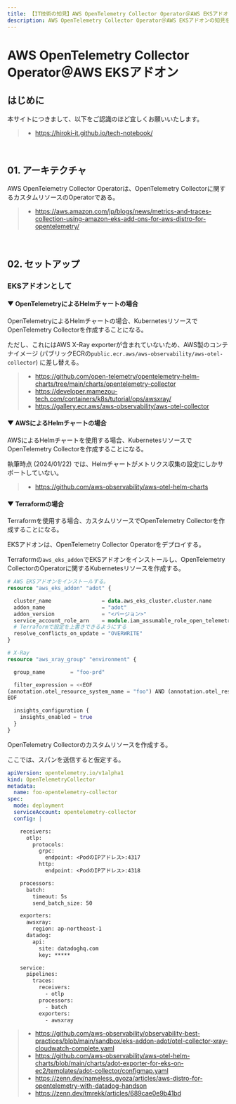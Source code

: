 ```yaml
---
title: 【IT技術の知見】AWS OpenTelemetry Collector Operator＠AWS EKSアドオン
description: AWS OpenTelemetry Collector Operator＠AWS EKSアドオンの知見を記録しています。
---
```


# AWS OpenTelemetry Collector Operator＠AWS EKSアドオン

## はじめに

本サイトにつきまして、以下をご認識のほど宜しくお願いいたします。

> - https://hiroki-it.github.io/tech-notebook/

<br>

## 01. アーキテクチャ

AWS OpenTelemetry Collector Operatorは、OpenTelemetry Collectorに関するカスタムリソースのOperatorである。

> - https://aws.amazon.com/jp/blogs/news/metrics-and-traces-collection-using-amazon-eks-add-ons-for-aws-distro-for-opentelemetry/

<br>

## 02. セットアップ

### EKSアドオンとして

#### ▼ OpenTelemetryによるHelmチャートの場合

OpenTelemetryによるHelmチャートの場合、KubernetesリソースでOpenTelemetry Collectorを作成することになる。

ただし、これにはAWS X-Ray exporterが含まれていないため、AWS製のコンテナイメージ (パブリックECRの`public.ecr.aws/aws-observability/aws-otel-collector`) に差し替える。

> - https://github.com/open-telemetry/opentelemetry-helm-charts/tree/main/charts/opentelemetry-collector
> - https://developer.mamezou-tech.com/containers/k8s/tutorial/ops/awsxray/
> - https://gallery.ecr.aws/aws-observability/aws-otel-collector

#### ▼ AWSによるHelmチャートの場合

AWSによるHelmチャートを使用する場合、KubernetesリソースでOpenTelemetry Collectorを作成することになる。

執筆時点 (2024/01/22) では、Helmチャートがメトリクス収集の設定にしかサポートしていない。

> - https://github.com/aws-observability/aws-otel-helm-charts

#### ▼ Terraformの場合

Terraformを使用する場合、カスタムリソースでOpenTelemetry Collectorを作成することになる。

EKSアドオンは、OpenTelemetry Collector Operatorをデプロイする。

Terraformの`aws_eks_addon`でEKSアドオンをインストールし、OpenTelemetry CollectorのOperatorに関するKubernetesリソースを作成する。

```terraform
# AWS EKSアドオンをインストールする。
resource "aws_eks_addon" "adot" {

  cluster_name                = data.aws_eks_cluster.cluster.name
  addon_name                  = "adot"
  addon_version               = "<バージョン>"
  service_account_role_arn    = module.iam_assumable_role_open_telemetry_operator[0].iam_role_arn
  # Terraformで設定を上書きできるようにする
  resolve_conflicts_on_update = "OVERWRITE"
}

# X-Ray
resource "aws_xray_group" "environment" {

  group_name        = "foo-prd"

  filter_expression = <<EOF
(annotation.otel_resource_system_name = "foo") AND (annotation.otel_resource_environment = "prd")
EOF

  insights_configuration {
    insights_enabled = true
  }
}
```

OpenTelemetry Collectorのカスタムリソースを作成する。

ここでは、スパンを送信すると仮定する。

```yaml
apiVersion: opentelemetry.io/v1alpha1
kind: OpenTelemetryCollector
metadata:
  name: foo-opentelemetry-collector
spec:
  mode: deployment
  serviceAccount: opentelemetry-collector
  config: |

    receivers:
      otlp:
        protocols:
          grpc:
            endpoint: <PodのIPアドレス>:4317
          http:
            endpoint: <PodのIPアドレス>:4318

    processors:
      batch:
        timeout: 5s
        send_batch_size: 50

    exporters:
      awsxray:
        region: ap-northeast-1
      datadog:
        api:
          site: datadoghq.com
          key: *****

    service:
      pipelines:
        traces:
          receivers:
            - otlp
          processors: 
            - batch
          exporters: 
            - awsxray
```

> - https://github.com/aws-observability/observability-best-practices/blob/main/sandbox/eks-addon-adot/otel-collector-xray-cloudwatch-complete.yaml
> - https://github.com/aws-observability/aws-otel-helm-charts/blob/main/charts/adot-exporter-for-eks-on-ec2/templates/adot-collector/configmap.yaml
> - https://zenn.dev/nameless_gyoza/articles/aws-distro-for-opentelemetry-with-datadog-handson
> - https://zenn.dev/tmrekk/articles/689cae0e9b41bd

<br>

